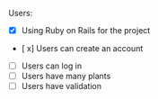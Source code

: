 Users:
- [x] Using Ruby on Rails for the project
- [ x] Users can create an account
- [ ] Users can log in 
- [ ] Users have many plants
- [ ] Users have validation 